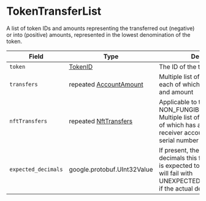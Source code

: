 # TokenTransferList

A list of token IDs and amounts representing the transferred out (negative) or into (positive) amounts, represented in the lowest denomination of the token.

| Field               | Type                                       | Description                                                                                                                                                                    |
| ------------------- | ------------------------------------------ | ------------------------------------------------------------------------------------------------------------------------------------------------------------------------------ |
| `token`             | [TokenID](tokenid.md)                      | The ID of the token                                                                                                                                                            |
| `transfers`         | repeated [AccountAmount](accountamount.md) | Multiple list of AccountAmounts, each of which has an account and amount                                                                                                       |
| `nftTransfers`      | repeated [NftTransfers](nfttransfer.md)    | Applicable to tokens of type NON\_FUNGIBLE\_UNIQUE. Multiple list of NftTransfers, each of which has a sender and receiver account, including the serial number of the NFT |
| `expected_decimals` | google.protobuf.UInt32Value                | If present, the number of decimals this fungible token type is expected to have. The transfer will fail with UNEXPECTED\_TOKEN\_DECIMALS if the actual decimals differ.    |
